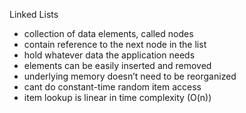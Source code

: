 Linked Lists

- collection of data elements, called nodes
- contain reference to the next node in the list
- hold whatever data the application needs
- elements can be easily inserted and removed
- underlying memory doesn’t need to be reorganized
- cant do constant-time random item access
- item lookup is linear in time complexity (O(n))